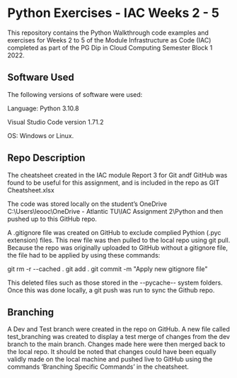 # Python Exercises - IAC Weeks 2 - 5 #

This repository contains the Python Walkthrough code examples and exercises for Weeks 2 to 5 of the Module Infrastructure as Code (IAC) completed as part of the PG Dip in Cloud Computing Semester Block 1 2022.

## Software Used

The following versions of software were used:

Language: Python 3.10.8

Visual Studio Code version 1.71.2

OS: Windows or Linux.

## Repo Description

The cheatsheet created in the IAC module Report 3 for Git andf GitHub was found to be useful for this assignment, and is included in the repo as GIT Cheatsheet.xlsx

The code was stored locally on the student’s OneDrive C:\Users\leooc\OneDrive - Atlantic TU\IAC Assignment 2\Python and then pushed up to this GitHub repo.

A .gitignore file was created on GitHub to exclude complied Pythion (.pyc extension) files. This new file was then pulled to the local repo using git pull.
Because the repo was originally uploaded to GitHub without a gitignore file, the file had to be applied by using these commands:

git rm -r --cached . 
git add . 
git commit -m "Apply new gitignore file"

This deleted files such as those stored in the --pycache-- system folders. Once this was done locally, a git push was run to sync the Github repo.

## Branching

A Dev and Test branch were created in the repo on GitHub. A new file called test_branching was created to display a test merge of changes from the dev branch to the main branch. Changes made here were then merged back to the local repo. It should be noted that changes could have been equally validly made on the local machine and pushed live to GitHub using the commands ‘Branching Specific Commands’ in the cheatsheet.

